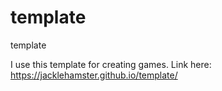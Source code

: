 # template
template

I use this template for creating games.
Link here: https://jacklehamster.github.io/template/
